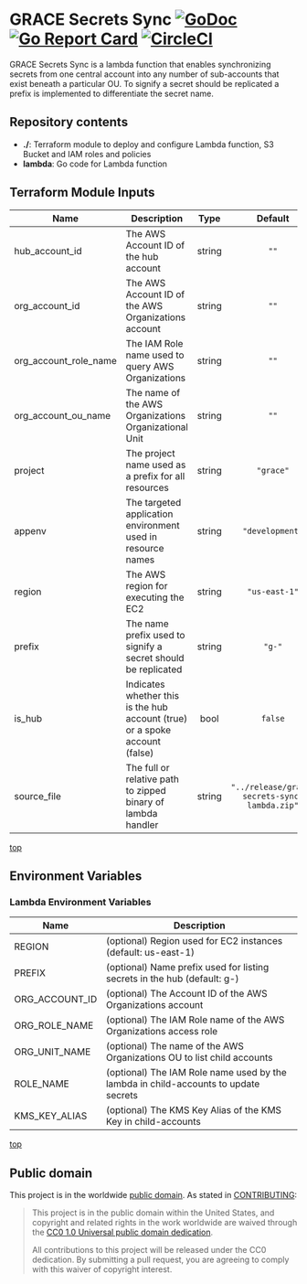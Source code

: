 # GRACE Secrets Sync [![GoDoc](https://godoc.org/github.com/GSA/grace-secrets-sync-lambda?status.svg)](https://godoc.org/github.com/GSA/grace-secrets-sync-lambda) [![Go Report Card](https://goreportcard.com/badge/gojp/goreportcard)](https://goreportcard.com/report/github.com/GSA/grace-secrets-sync-lambda) [![CircleCI](https://circleci.com/gh/GSA/grace-secrets-sync-lambda.svg?style=shield)](https://circleci.com/gh/GSA/grace-secrets-sync-lambda)

GRACE Secrets Sync is a lambda function that enables synchronizing secrets from one central account into any number of sub-accounts that exist beneath a particular OU. To signify a secret should be replicated a prefix is implemented to differentiate the secret name.

## Repository contents

- **./**: Terraform module to deploy and configure Lambda function, S3 Bucket and IAM roles and policies
- **lambda**: Go code for Lambda function

## Terraform Module Inputs

| Name | Description | Type | Default | Required |
|------|-------------|:----:|:-----:|:-----:|
| hub_account_id | The AWS Account ID of the hub account | string | `""` | yes |
| org_account_id | The AWS Account ID of the AWS Organizations account | string | `""` | yes |
| org_account_role_name | The IAM Role name used to query AWS Organizations | string | `""` | yes |
| org_account_ou_name | The name of the AWS Organizations Organizational Unit | string | `""` | yes |
| project | The project name used as a prefix for all resources | string | `"grace"` | no |
| appenv | The targeted application environment used in resource names | string | `"development"` | no |
| region | The AWS region for executing the EC2 | string | `"us-east-1"` | no |
| prefix | The name prefix used to signify a secret should be replicated | string | `"g-"` | no |
| is_hub | Indicates whether this is the hub account (true) or a spoke account (false) | bool | `false` | no |
| source_file | The full or relative path to zipped binary of lambda handler | string | `"../release/grace-secrets-sync-lambda.zip"` | no |

[top](#top)

## Environment Variables

### Lambda Environment Variables

| Name                 | Description |
| -------------------- | ------------|
| REGION               | (optional) Region used for EC2 instances (default: us-east-1) |
| PREFIX               | (optional) Name prefix used for listing secrets in the hub (default: g-) |
| ORG_ACCOUNT_ID       | (optional) The Account ID of the AWS Organizations account |
| ORG_ROLE_NAME        | (optional) The IAM Role name of the AWS Organizations access role |
| ORG_UNIT_NAME        | (optional) The name of the AWS Organizations OU to list child accounts |
| ROLE_NAME            | (optional) The IAM Role name used by the lambda in child-accounts to update secrets |
| KMS_KEY_ALIAS        | (optional) The KMS Key Alias of the KMS Key in child-accounts |


[top](#top)

## Public domain

This project is in the worldwide [public domain](LICENSE.md). As stated in [CONTRIBUTING](CONTRIBUTING.md):

> This project is in the public domain within the United States, and copyright and related rights in the work worldwide are waived through the [CC0 1.0 Universal public domain dedication](https://creativecommons.org/publicdomain/zero/1.0/).
>
> All contributions to this project will be released under the CC0 dedication. By submitting a pull request, you are agreeing to comply with this waiver of copyright interest.
